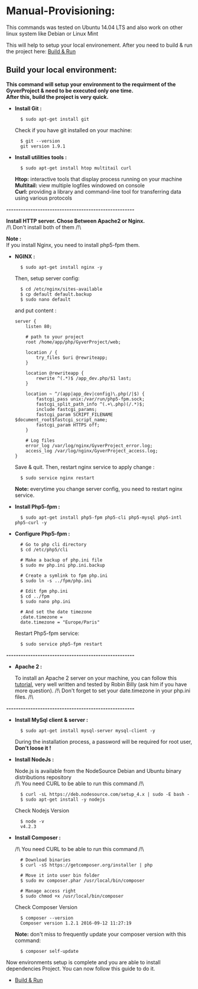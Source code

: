 # Manual-Provisioning:

This commands was tested on Ubuntu 14.04 LTS and also work on other linux system like Debian or Linux Mint

This will help to setup your local environement. After you need to build & run the project here: [Build & Run](install.md)

## Build your local environment:

**This command will setup your environment to the requirment of the GyverProject & need to be executed only one time.**  
**After this, build the project is very quick.**

* **Install Git :**  
    
        $ sudo apt-get install git
    
    Check if you have git installed on your machine:  
        
        $ git --version  
        git version 1.9.1

* **Install utilities tools :**  
    
        $ sudo apt-get install htop multitail curl
    
    **Htop:** interactive tools that display process running on your machine  
    **Multitail:** view multiple logfiles windowed on console  
    **Curl:** providing a library and command-line tool for transferring data using various protocols  

**-----------------------------------------------------**

**Install HTTP server. Chose Between Apache2 or Nginx.**  
/!\ Don't install both of them /!\

**Note :**  
If you install Nginx, you need to install php5-fpm them.

* **NGINX :**  
    
        $ sudo apt-get install nginx -y
    
    Then, setup server config:  
        
        $ cd /etc/nginx/sites-available
        $ cp default default.backup
        $ sudo nano default
    
    and put content :
    
    ```text
    server {
        listen 80;
      
        # path to your project
        root /home/app/php/GyverProject/web;
         
        location / {
            try_files $uri @rewriteapp;
        }
      
        location @rewriteapp {
            rewrite ^(.*)$ /app_dev.php/$1 last;
        }
      
        location ~ ^/(app|app_dev|config)\.php(/|$) {
            fastcgi_pass unix:/var/run/php5-fpm.sock;
            fastcgi_split_path_info ^(.+\.php)(/.*)$;
            include fastcgi_params;
            fastcgi_param SCRIPT_FILENAME $document_root$fastcgi_script_name;
            fastcgi_param HTTPS off;
        }
      
        # Log files
        error_log /var/log/nginx/GyverProject_error.log;
        access_log /var/log/nginx/GyverProject_access.log;
    }
    ```
    
    Save & quit. Then, restart nginx service to apply change :  
    
        $ sudo service nginx restart
    
    **Note:** everytime you change server config, you need to restart nginx service.
    
* **Install Php5-fpm :**  
        
        $ sudo apt-get install php5-fpm php5-cli php5-mysql php5-intl php5-curl -y
    
* **Configure Php5-fpm :**  
    
        # Go to php cli directory
        $ cd /etc/php5/cli
        
        # Make a backup of php.ini file
        $ sudo mv php.ini php.ini.backup 
        
        # Create a symlink to fpm php.ini
        $ sudo ln -s ../fpm/php.ini
        
        # Edit fpm php.ini
        $ cd ../fpm  
        $ sudo nano php.ini
        
        # And set the date timezone
        ;date.timezone =
        date.timezone = "Europe/Paris"
        
    Restart Php5-fpm service:  
    
        $ sudo service php5-fpm restart
    
**-----------------------------------------------------**

* **Apache 2 :**  

    To install an Apache 2 server on your machine, you can follow this [tutorial](http://www.petit-laboratoire-de-graphisme-potentiel.com/tutoriels/installer-serveur-developpement-apache2-php5.html), very well written and tested by Robin Billy (ask him if you have more question). 
    /!\ Don't forget to set your date.timezone in your php.ini files. /!\
    
**-----------------------------------------------------**

* **Install MySql client & server :**  
    
        $ sudo apt-get install mysql-server mysql-client -y
    
    During the installation process, a password will be required for root user, **Don't loose it !**

* **Install NodeJs :**

    Node.js is available from the NodeSource Debian and Ubuntu binary distributions repository  
    /!\ You need CURL to be able to run this command /!\  
    
        $ curl -sL https://deb.nodesource.com/setup_4.x | sudo -E bash -
        $ sudo apt-get install -y nodejs

    Check Nodejs Version
    
        $ node -v
        v4.2.3

* **Install Composer :** 
 
    /!\ You need CURL to be able to run this command /!\  
    
        # Download binaries
        $ curl -sS https://getcomposer.org/installer | php
        
        # Move it into user bin folder
        $ sudo mv composer.phar /usr/local/bin/composer
        
        # Manage access right
        $ sudo chmod +x /usr/local/bin/composer
    
    Check Composer Version  
  
        $ composer --version
        Composer version 1.2.1 2016-09-12 11:27:19
    
    **Note:** don't miss to frequently update your composer version with this command:  
    
        $ composer self-update
    
Now environments setup is complete and you are able to install dependencies Project. You can now follow this guide to do it.
 * [Build & Run](install.md)
